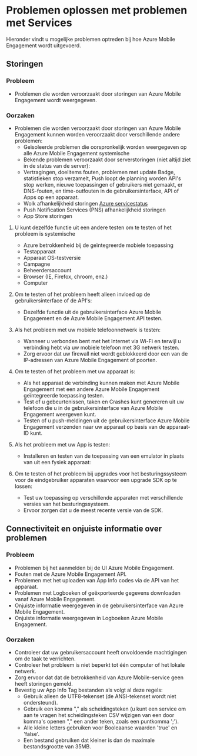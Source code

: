 <properties 
   pageTitle="Azure mobiele betrokkenheid bij de Troubleshooting Guide - Service" 
   description="Troubleshooting Guide voor betrokkenheid bij de mobiele Azure" 
   services="mobile-engagement" 
   documentationCenter="" 
   authors="piyushjo" 
   manager="dwrede" 
   editor=""/>

<tags
   ms.service="mobile-engagement"
   ms.devlang="na"
   ms.topic="article"
   ms.tgt_pltfrm="mobile-multiple"
   ms.workload="mobile" 
   ms.date="08/19/2016"
   ms.author="piyushjo"/>

# <a name="troubleshooting-guide-for-service-issues"></a>Problemen oplossen met problemen met Services

Hieronder vindt u mogelijke problemen optreden bij hoe Azure Mobile Engagement wordt uitgevoerd.

## <a name="service-outages"></a>Storingen

### <a name="issue"></a>Probleem
- Problemen die worden veroorzaakt door storingen van Azure Mobile Engagement wordt weergegeven.

### <a name="causes"></a>Oorzaken
- Problemen die worden veroorzaakt door storingen van Azure Mobile Engagement kunnen worden veroorzaakt door verschillende andere problemen:
    - Geïsoleerde problemen die oorspronkelijk worden weergegeven op alle Azure Mobile Engagement systemische
    - Bekende problemen veroorzaakt door serverstoringen (niet altijd ziet in de status van de server):
    - Vertragingen, doelitems fouten, problemen met update Badge, statistieken stop verzamelt, Push loopt de planning worden API's stop werken, nieuwe toepassingen of gebruikers niet gemaakt, er DNS-fouten, en time-outfouten in de gebruikersinterface, API of Apps op een apparaat.
    - Wolk afhankelijkheid storingen [Azure servicestatus](http://status.azure.com/)
    - Push Notification Services (PNS) afhankelijkheid storingen
    - App Store storingen

1) U kunt dezelfde functie uit een andere testen om te testen of het probleem is systemische
   
   - Azure betrokkenheid bij de geïntegreerde mobiele toepassing
   - Testapparaat
   - Apparaat OS-testversie
   - Campagne
   - Beheerdersaccount
   - Browser (IE, Firefox, chroom, enz.)
   - Computer

2) Om te testen of het probleem heeft alleen invloed op de gebruikersinterface of de API's:

   - Dezelfde functie uit de gebruikersinterface Azure Mobile Engagement en de Azure Mobile Engagement API testen.

3) Als het probleem met uw mobiele telefoonnetwerk is testen:

   - Wanneer u verbonden bent met het Internet via Wi-Fi en terwijl u verbinding hebt via uw mobiele telefoon met 3G netwerk testen.
   - Zorg ervoor dat uw firewall niet wordt geblokkeerd door een van de IP-adressen van Azure Mobile Engagement of poorten.

4) Om te testen of het probleem met uw apparaat is:

   - Als het apparaat de verbinding kunnen maken met Azure Mobile Engagement met een andere Azure Mobile Engagement geïntegreerde toepassing testen.
   - Test of u gebeurtenissen, taken en Crashes kunt genereren uit uw telefoon die u in de gebruikersinterface van Azure Mobile Engagement weergeven kunt. 
   - Testen of u push-meldingen uit de gebruikersinterface Azure Mobile Engagement verzenden naar uw apparaat op basis van de apparaat-ID kunt. 

5) Als het probleem met uw App is testen:

   - Installeren en testen van de toepassing van een emulator in plaats van uit een fysiek apparaat:
   
6) Om te testen of het probleem bij upgrades voor het besturingssysteem voor de eindgebruiker apparaten waarvoor een upgrade SDK op te lossen:

   - Test uw toepassing op verschillende apparaten met verschillende versies van het besturingssysteem.
   - Ervoor zorgen dat u de meest recente versie van de SDK.
 
## <a name="connectivity-and-incorrect-information-issues"></a>Connectiviteit en onjuiste informatie over problemen

### <a name="issue"></a>Probleem
- Problemen bij het aanmelden bij de UI Azure Mobile Engagement.
- Fouten met de Azure Mobile Engagement API.
- Problemen met het uploaden van App Info codes via de API van het apparaat.
- Problemen met Logboeken of geëxporteerde gegevens downloaden vanaf Azure Mobile Engagement.
- Onjuiste informatie weergegeven in de gebruikersinterface van Azure Mobile Engagement.
- Onjuiste informatie weergegeven in Logboeken Azure Mobile Engagement.

### <a name="causes"></a>Oorzaken
* Controleer dat uw gebruikersaccount heeft onvoldoende machtigingen om de taak te verrichten.
* Controleer het probleem is niet beperkt tot één computer of het lokale netwerk.
* Zorg ervoor dat dat de betrokkenheid van Azure Mobile-service geen heeft storingen gemeld.
* Bevestig uw App Info Tag bestanden als volgt al deze regels:
    - Gebruik alleen de UTF8-tekenset (de ANSI-tekenset wordt niet ondersteund).
    - Gebruik een komma "," als scheidingsteken (u kunt een service om aan te vragen het scheidingsteken CSV wijzigen van een door komma's openen "," een ander teken, zoals een puntkomma ';').
    - Alle kleine letters gebruiken voor Booleaanse waarden 'true' en 'false'.
    - Een bestand gebruiken dat kleiner is dan de maximale bestandsgrootte van 35MB.
 
